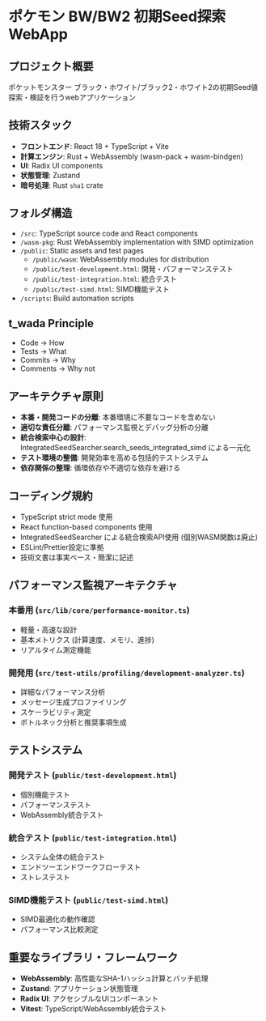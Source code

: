 # ポケモン BW/BW2 初期Seed探索 WebApp

## プロジェクト概要
ポケットモンスター ブラック・ホワイト/ブラック2・ホワイト2の初期Seed値探索・検証を行うwebアプリケーション

## 技術スタック
- **フロントエンド**: React 18 + TypeScript + Vite
- **計算エンジン**: Rust + WebAssembly (wasm-pack + wasm-bindgen) 
- **UI**: Radix UI components
- **状態管理**: Zustand
- **暗号処理**: Rust `sha1` crate

## フォルダ構造
- `/src`: TypeScript source code and React components
- `/wasm-pkg`: Rust WebAssembly implementation with SIMD optimization
- `/public`: Static assets and test pages
  - `/public/wasm`: WebAssembly modules for distribution
  - `/public/test-development.html`: 開発・パフォーマンステスト
  - `/public/test-integration.html`: 統合テスト
  - `/public/test-simd.html`: SIMD機能テスト
- `/scripts`: Build automation scripts

## t_wada Principle
- Code      → How
- Tests     → What
- Commits   → Why
- Comments  → Why not

## アーキテクチャ原則
- **本番・開発コードの分離**: 本番環境に不要なコードを含めない
- **適切な責任分離**: パフォーマンス監視とデバッグ分析の分離
- **統合検索中心の設計**: IntegratedSeedSearcher.search_seeds_integrated_simd による一元化
- **テスト環境の整備**: 開発効率を高める包括的テストシステム
- **依存関係の整理**: 循環依存や不適切な依存を避ける

## コーディング規約
- TypeScript strict mode 使用
- React function-based components 使用
- IntegratedSeedSearcher による統合検索API使用 (個別WASM関数は廃止)
- ESLint/Prettier設定に準拠
- 技術文書は事実ベース・簡潔に記述

## パフォーマンス監視アーキテクチャ
### 本番用 (`src/lib/core/performance-monitor.ts`)
- 軽量・高速な設計
- 基本メトリクス (計算速度、メモリ、進捗)
- リアルタイム測定機能

### 開発用 (`src/test-utils/profiling/development-analyzer.ts`)
- 詳細なパフォーマンス分析
- メッセージ生成プロファイリング
- スケーラビリティ測定
- ボトルネック分析と推奨事項生成

## テストシステム
### 開発テスト (`public/test-development.html`)
- 個別機能テスト
- パフォーマンステスト
- WebAssembly統合テスト

### 統合テスト (`public/test-integration.html`)
- システム全体の統合テスト
- エンドツーエンドワークフローテスト
- ストレステスト

### SIMD機能テスト (`public/test-simd.html`)
- SIMD最適化の動作確認
- パフォーマンス比較測定

## 重要なライブラリ・フレームワーク
- **WebAssembly**: 高性能なSHA-1ハッシュ計算とバッチ処理
- **Zustand**: アプリケーション状態管理
- **Radix UI**: アクセシブルなUIコンポーネント
- **Vitest**: TypeScript/WebAssembly統合テスト
